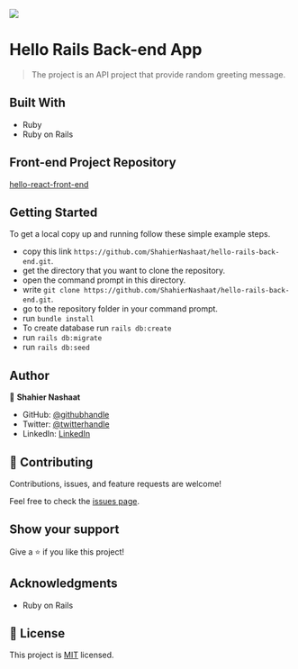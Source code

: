 ![](https://img.shields.io/badge/Microverse-blueviolet)

# Hello Rails Back-end App

> The project is an API project that provide random greeting message.

## Built With

- Ruby
- Ruby on Rails

## Front-end Project Repository
[hello-react-front-end](https://github.com/ShahierNashaat/hello-react-front-end)


## Getting Started

To get a local copy up and running follow these simple example steps.

- copy this link `https://github.com/ShahierNashaat/hello-rails-back-end.git`.
- get the directory that you want to clone the repository.
- open the command prompt in this directory.
- write `git clone https://github.com/ShahierNashaat/hello-rails-back-end.git`.
- go to the repository folder in your command prompt.
- run `bundle install`
- To create database run `rails db:create`
- run `rails db:migrate`
- run `rails db:seed`

## Author

👤 **Shahier Nashaat**

- GitHub: [@githubhandle](https://github.com/ShahierNashaat)
- Twitter: [@twitterhandle](https://twitter.com/ShahierN)
- LinkedIn: [LinkedIn](https://www.linkedin.com/in/shahier-nashaat-73519313a/)


## 🤝 Contributing

Contributions, issues, and feature requests are welcome!

Feel free to check the [issues page](../../issues/).

## Show your support

Give a ⭐️ if you like this project!

## Acknowledgments

- Ruby on Rails

## 📝 License

This project is [MIT](./MIT.md) licensed.